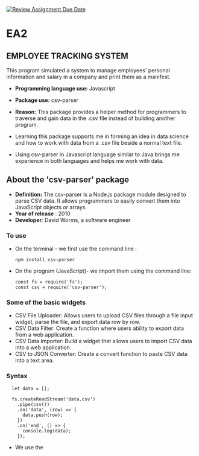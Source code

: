[![Review Assignment Due Date](https://classroom.github.com/assets/deadline-readme-button-24ddc0f5d75046c5622901739e7c5dd533143b0c8e959d652212380cedb1ea36.svg)](https://classroom.github.com/a/RPDAFNpj)
# EA2

## EMPLOYEE TRACKING SYSTEM
This program simulated a system to manage employees' personal information and salary in a company and print them as a manifest.

- **Programming language use:** Javascript
- **Package use:** csv-parser
- **Reason:** This package provides a helper method for programmers to traverse and gain data in the .csv file instead of building another program.

- Learning this package supports me in forming an idea in data science and how to work with data from a .csv file beside a normal text file.
- Using csv-parser in Javascript language similar to Java brings me experience in both languages and helps me work with data.

## About the 'csv-parser' package
- **Definition:** The csv-parser is a Node.js package module designed to parse CSV data. It allows programmers to easily convert them into JavaScript objects or arrays.
- **Year of release** : 2010
- **Developer**: David Worms, a software engineer

### To use
* On the terminal - we first use the command line :

      npm install csv-parser

* On the program (JavaScript)- we import them using the command line:

      const fs = require('fs');
      const csv = require('csv-parser');
  
### Some of the basic widgets
* CSV File Uploader: Allows users to upload CSV files through a file input widget, parse the file, and export data row by row.
* CSV Data Filter: Create a function where users ability to export data from a web application.
* CSV Data Importer: Build a widget that allows users to import CSV data into a web application.
* CSV to JSON Converter: Create a convert function to paste CSV data into a text area.

### Syntax

      let data = [];
      
      fs.createReadStream('data.csv')
        .pipe(csv())
        .on('data', (row) => {
          data.push(row);
        })
        .on('end', () => {
          console.log(data);
        });

 - We use the 

